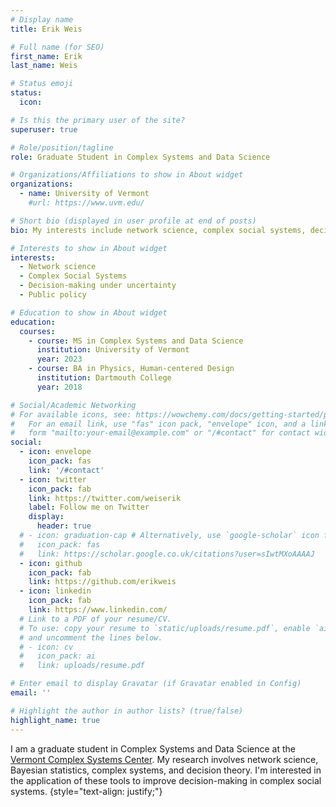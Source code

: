 ```yaml
---
# Display name
title: Erik Weis

# Full name (for SEO)
first_name: Erik
last_name: Weis

# Status emoji
status:
  icon: 

# Is this the primary user of the site?
superuser: true

# Role/position/tagline
role: Graduate Student in Complex Systems and Data Science

# Organizations/Affiliations to show in About widget
organizations:
  - name: University of Vermont
    #url: https://www.uvm.edu/

# Short bio (displayed in user profile at end of posts)
bio: My interests include network science, complex social systems, decision-making uncertainty, and public policy.

# Interests to show in About widget
interests:
  - Network science
  - Complex Social Systems
  - Decision-making under uncertainty
  - Public policy

# Education to show in About widget
education:
  courses:
    - course: MS in Complex Systems and Data Science
      institution: University of Vermont
      year: 2023
    - course: BA in Physics, Human-centered Design
      institution: Dartmouth College
      year: 2018

# Social/Academic Networking
# For available icons, see: https://wowchemy.com/docs/getting-started/page-builder/#icons
#   For an email link, use "fas" icon pack, "envelope" icon, and a link in the
#   form "mailto:your-email@example.com" or "/#contact" for contact widget.
social:
  - icon: envelope
    icon_pack: fas
    link: '/#contact'
  - icon: twitter
    icon_pack: fab
    link: https://twitter.com/weiserik
    label: Follow me on Twitter
    display:
      header: true
  # - icon: graduation-cap # Alternatively, use `google-scholar` icon from `ai` icon pack
  #   icon_pack: fas
  #   link: https://scholar.google.co.uk/citations?user=sIwtMXoAAAAJ
  - icon: github
    icon_pack: fab
    link: https://github.com/erikweis
  - icon: linkedin
    icon_pack: fab
    link: https://www.linkedin.com/
  # Link to a PDF of your resume/CV.
  # To use: copy your resume to `static/uploads/resume.pdf`, enable `ai` icons in `params.yaml`,
  # and uncomment the lines below.
  # - icon: cv
  #   icon_pack: ai
  #   link: uploads/resume.pdf

# Enter email to display Gravatar (if Gravatar enabled in Config)
email: ''

# Highlight the author in author lists? (true/false)
highlight_name: true
---
```


I am a graduate student in Complex Systems and Data Science at the [Vermont Complex Systems Center](https://vermontcomplexsystems.org). My research involves network science, Bayesian statistics, complex systems, and decision theory. I'm interested in the application of these tools to improve decision-making in complex social systems.
{style="text-align: justify;"}
